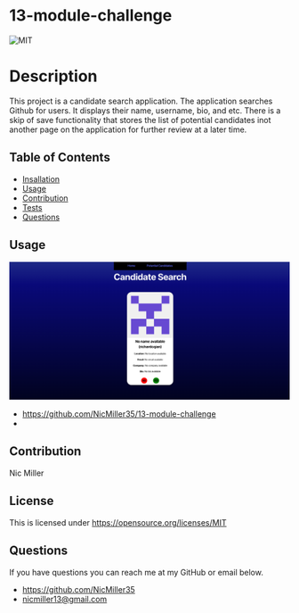 # 13-module-challenge
![MIT](https://img.shields.io/badge/License-MIT-yellow.svg)
# Description
This project is a candidate search application. The application searches Github for users. It displays their name, username, bio, and etc. There is a skip of save functionality that stores the list of potential candidates inot another page on the application for further review at a later time. 
## Table of Contents
- [Insallation](#installation)
- [Usage](#usage)
- [Contribution](#contribution)
- [Tests](#tests)
- [Questions](#questions)
## Usage
![alt text](src/assets/screen.png)
- <https://github.com/NicMiller35/13-module-challenge>
- 
## Contribution
Nic Miller



## License
This is licensed under <https://opensource.org/licenses/MIT>
## Questions
If you have questions you can reach me at my GitHub or email below.
- <https://github.com/NicMiller35>
- nicmiller13@gmail.com